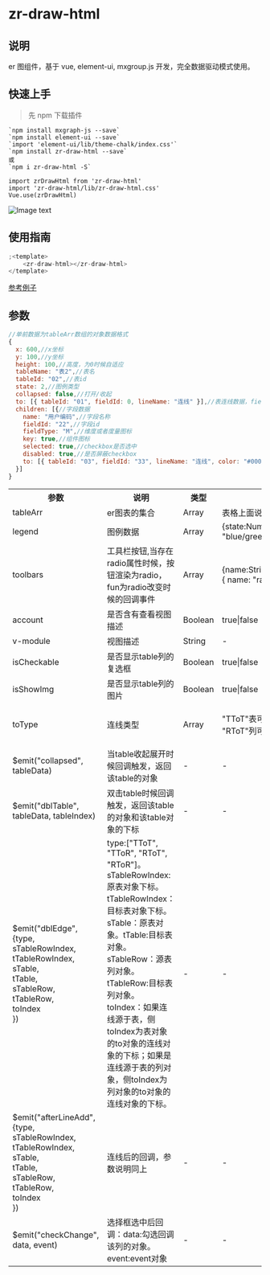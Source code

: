 # zr-draw-html

## 说明

er 图组件，基于 vue, element-ui, mxgroup.js 开发，完全数据驱动模式使用。

## 快速上手

> 先 npm 下载插件

```
`npm install mxgraph-js --save`
`npm install element-ui --save`
`import 'element-ui/lib/theme-chalk/index.css'`
`npm install zr-draw-html --save`
或
`npm i zr-draw-html -S`

import zrDrawHtml from 'zr-draw-html'
import 'zr-draw-html/lib/zr-draw-html.css'
Vue.use(zrDrawHtml)
```

![Image text](https://github.com/zjhr/zjhr-zr-draw-html-/blob/master/images/show.png)

## 使用指南

```js
;<template>
	<zr-draw-html></zr-draw-html>
</template>
```

[参考例子](https://github.com/zjhr/zr-draw-html/blob/master/examples/App.vue)

## 参数

```js
//单前数据为tableArr数组的对象数据格式
{
  x: 600,//x坐标
  y: 100,//y坐标
  height: 100,//高度，为0时候自适应
  tableName: "表2",//表名
  tableId: "02",//表id
  state: 2,//图例类型
  collapsed: false,//打开/收起
  to: [{ tableId: "01", fieldId: 0, lineName: "连线" }],//表连线数据，fieldId为0则连表，否则链接是字段
  children: [{//字段数据
    name: "用户编码",//字段名称
    fieldId: "22",//字段id
    fieldType: "M",//维度或者度量图标
    key: true,//组件图标
    selected: true,//checkbox是否选中
    disabled: true,//是否屏蔽checkbox
    to: [{ tableId: "03", fieldId: "33", lineName: "连线", color: "#000" }]//连线数据
  }]
}
```

<table>
  <tr>
    <th>参数</th>
    <th>说明</th>
    <th>类型</th>
    <th>可选值</th>
    <th>默认值</th>
  </tr>
  <tr>
    <td>tableArr</td>
    <td>er图表的集合</td>
    <td>Array</td>
    <td>表格上面说明</td>
    <td>[]</td>
  </tr>
  <tr>
    <td>legend</td>
    <td>图例数据</td>
    <td>Array</td>
    <td>{state:Number ,name: String, color: "blue/green/yellow"}</td>
    <td>[]</td>
  </tr>
  <tr>
    <td>toolbars</td>
    <td>工具栏按钮,当存在radio属性时候，按钮渲染为radio，fun为radio改变时候的回调事件</td>
    <td>Array</td>
    <td>{name:String,icon:String,fun:Function,radio:{ name: "radioxx", checked: true }}</td>
    <td>[]</td>
  </tr>
  <tr>
    <td>account</td>
    <td>是否含有查看视图描述</td>
    <td>Boolean</td>
    <td>true|false</td>
    <td>false</td>
  </tr>
  <tr>
    <td>v-module</td>
    <td>视图描述</td>
    <td>String</td>
    <td>-</td>
    <td>-</td>
  </tr>
  <tr>
    <td>isCheckable</td>
    <td>是否显示table列的复选框</td>
    <td>Boolean</td>
    <td>true|false</td>
    <td>false</td>
  </tr>
  <tr>
    <td>isShowImg</td>
    <td>是否显示table列的图片</td>
    <td>Boolean</td>
    <td>true|false</td>
    <td>false</td>
  </tr>
  <tr>
    <td>toType</td>
    <td>连线类型</td>
    <td>Array</td>
    <td>"TToT"表可以连接表, "TToR"表可以连接列, "RToT"列可以连接表, "RToR"列可以连接列。</td>
    <td>["TToT", "TToR", "RToT", "RToR"]</td>
  </tr>
  <tr>
    <td>$emit("collapsed", tableData)</td>
    <td>当table收起展开时候回调触发，返回该table的对象</td>
    <td>-</td>
    <td>-</td>
    <td></td>
  </tr>
  <tr>
    <td>$emit("dblTable", tableData, tableIndex)</td>
    <td>双击table时候回调触发，返回该table的对象和该table对象的下标</td>
    <td>-</td>
    <td>-</td>
    <td></td>
  </tr>
  <tr>
    <td>$emit("dblEdge", <br/>
    {type,<br/>
    sTableRowIndex,<br/>
    tTableRowIndex,<br/>
    sTable,<br/>
    tTable,<br/>
    sTableRow,<br/>
    tTableRow,<br/>
    toIndex<br/>
    })</td>
    <td>
      type:["TToT", "TToR", "RToT", "RToR"]。<br/>
      sTableRowIndex:原表对象下标。<br/>
      tTableRowIndex：目标表对象下标。<br/>
      sTable：原表对象。tTable:目标表对象。<br/>
      sTableRow：源表列对象。<br/>
      tTableRow:目标表列对象。<br/>
      toIndex：如果连线源于表，侧toIndex为表对象的to对象的连线对象的下标；如果是连线源于表的列对象，侧toIndex为列对象的to对象的连线对象的下标。
    </td>
    <td>-</td>
    <td>-</td>
    <td></td>
  </tr>
  <tr>
    <td>$emit("afterLineAdd", <br/>
    {type,<br/>
    sTableRowIndex,<br/>
    tTableRowIndex,<br/>
    sTable,<br/>
    tTable,<br/>
    sTableRow,<br/>
    tTableRow,<br/>
    toIndex<br/>
    })</td>
    <td>连线后的回调，参数说明同上</td>
    <td>-</td>
    <td>-</td>
    <td></td>
  </tr>
  <tr>
    <td>$emit("checkChange", data, event)</td>
    <td>选择框选中后回调：data:勾选回调该列的对象。event:event对象</td>
    <td>-</td>
    <td>-</td>
    <td></td>
  </tr>
</table>
